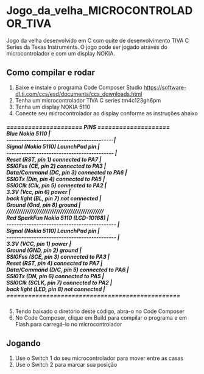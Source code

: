 # Jogo_da_velha_MICROCONTROLADOR_TIVA
Jogo da velha desenvolvido em C com quite de desenvolvimento TIVA C Series da Texas Instruments. O jogo pode ser jogado através do microcontrolador e com um display NOKIA.

<h2> Como compilar e rodar</h2>

1. Baixe e instale o programa Code Composer Studio <https://software-dl.ti.com/ccs/esd/documents/ccs_downloads.html>
2. Tenha um microcontrolador TIVA C series tm4c123gh6pm
3. Tenha um display NOKIA 5110
4. Conecte seu microcontrolador ao display conforme as instruções abaixo

<h5>
===================== PINS ====================  <br>
    Blue Nokia 5110 					|<br>
    -------------------------------------------| 	<br>
    Signal        (Nokia 5110) LaunchPad pin 		|<br>
    -------------------------------------------		|<br>
    Reset         (RST, pin 1) connected to PA7 	|<br>
    SSI0Fss       (CE,  pin 2) connected to PA3 	|<br>
    Data/Command  (DC,  pin 3) connected to PA6 	|<br>
    SSI0Tx        (Din, pin 4) connected to PA5 	|<br>
    SSI0Clk       (Clk, pin 5) connected to PA2		|<br>
    3.3V          (Vcc, pin 6) power 			|<br>
    back light    (BL,  pin 7) not connected 		|<br>
    Ground        (Gnd, pin 8) ground 			|<br>
///////////////////////////////////////////////		<br>
    Red SparkFun Nokia 5110 (LCD-10168)			|<br>
    --------------------------------------------	|<br>
    Signal        (Nokia 5110) LaunchPad pin		|<br>
    --------------------------------------------	|<br>
    3.3V          (VCC, pin 1) power			|<br>
    Ground        (GND, pin 2) ground			|<br>
    SSI0Fss       (SCE, pin 3) connected to PA3		|<br>
    Reset         (RST, pin 4) connected to PA7		|<br>
    Data/Command  (D/C, pin 5) connected to PA6		|<br>
    SSI0Tx        (DN,  pin 6) connected to PA5		|<br>
    SSI0Clk       (SCLK, pin 7) connected to PA2	|<br>
    back light    (LED, pin 8) not connected		|<br>
================================================	<br>
</h5>

5. Tendo baixado o diretório deste código, abra-o no Code Composer
6. No Code Composer, clique em Build para compilar o programa e em Flash para carregá-lo no microcontrolador

<h2> Jogando </h2>

1. Use o Switch 1 do seu microcontrolador para mover entre as casas
2. Use o Switch 2 para marcar sua posição
